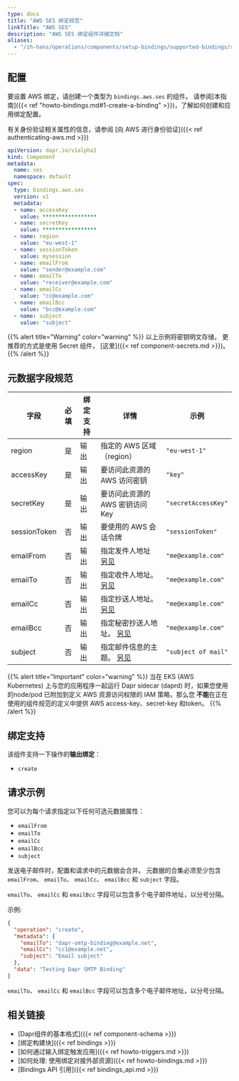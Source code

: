 ```yaml
---
type: docs
title: "AWS SES 绑定规范"
linkTitle: "AWS SES"
description: "AWS SES 绑定组件详细文档"
aliases:
  - "/zh-hans/operations/components/setup-bindings/supported-bindings/ses/"
---
```


## 配置

要设置 AWS 绑定，请创建一个类型为 `bindings.aws.ses` 的组件。 请参阅[本指南]({{< ref "howto-bindings.md#1-create-a-binding" >}})，了解如何创建和应用绑定配置。

有关身份验证相关属性的信息，请参阅 [向 AWS 进行身份验证]({{< ref authenticating-aws.md >}})

```yaml
apiVersion: dapr.io/v1alpha1
kind: Component
metadata:
  name: ses
  namespace: default
spec:
  type: bindings.aws.ses
  version: v1
  metadata:
  - name: accessKey
    value: *****************
  - name: secretKey
    value: *****************
  - name: region
    value: "eu-west-1"
  - name: sessionToken
    value: mysession
  - name: emailFrom
    value: "sender@example.com"
  - name: emailTo
    value: "receiver@example.com"
  - name: emailCc
    value: "cc@example.com"
  - name: emailBcc
    value: "bcc@example.com"
  - name: subject
    value: "subject"
```

{{% alert title="Warning" color="warning" %}}
以上示例将密钥明文存储， 更推荐的方式是使用 Secret 组件， [这里]({{< ref component-secrets.md >}})。
{{% /alert %}}

## 元数据字段规范

| 字段           | 必填 | 绑定支持 | 详情                                | 示例                  |
| ------------ |:--:| ---- | --------------------------------- | ------------------- |
| region       | 是  | 输出   | 指定的 AWS 区域（region）                | `"eu-west-1"`       |
| accessKey    | 是  | 输出   | 要访问此资源的 AWS 访问密钥                  | `"key"`             |
| secretKey    | 是  | 输出   | 要访问此资源的 AWS 密钥访问 Key              | `"secretAccessKey"` |
| sessionToken | 否  | 输出   | 要使用的 AWS 会话令牌                     | `"sessionToken"`    |
| emailFrom    | 否  | 输出   | 指定发件人地址 [另见](#example-request)    | `"me@example.com"`  |
| emailTo      | 否  | 输出   | 指定收件人地址。 [另见](#example-request)   | `"me@example.com"`  |
| emailCc      | 否  | 输出   | 指定抄送人地址。 [另见](#example-request)   | `"me@example.com"`  |
| emailBcc     | 否  | 输出   | 指定秘密抄送人地址。 [另见](#example-request) | `"me@example.com"`  |
| subject      | 否  | 输出   | 指定邮件信息的主题。 [另见](#example-request) | `"subject of mail"` |

{{% alert title="Important" color="warning" %}}
当在 EKS (AWS Kubernetes) 上与您的应用程序一起运行 Dapr sidecar (daprd) 时，如果您使用的node/pod 已附加到定义 AWS 资源访问权限的 IAM 策略，那么您 **不能**在正在使用的组件规范的定义中提供 AWS access-key、secret-key 和token。
{{% /alert %}}

## 绑定支持

该组件支持一下操作的**输出绑定**：

- `create`

## 请求示例

您可以为每个请求指定以下任何可选元数据属性：

- `emailFrom`
- `emailTo`
- `emailCc`
- `emailBcc`
- `subject`

发送电子邮件时，配置和请求中的元数据会合并。 元数据的合集必须至少包含 `emailFrom`、 `emailTo`、 `emailCc`、 `emailBcc` 和 `subject` 字段。

`emailTo`、 `emailCc` 和 `emailBcc` 字段可以包含多个电子邮件地址，以分号分隔。

示例:
```json
{
  "operation": "create",
  "metadata": {
    "emailTo": "dapr-smtp-binding@example.net",
    "emailCc": "cc1@example.net",
    "subject": "Email subject"
  },
  "data": "Testing Dapr SMTP Binding"
}
```
`emailTo`、 `emailCc` 和 `emailBcc` 字段可以包含多个电子邮件地址，以分号分隔。
## 相关链接

- [Dapr组件的基本格式]({{< ref component-schema >}})
- [绑定构建块]({{< ref bindings >}})
- [如何通过输入绑定触发应用]({{< ref howto-triggers.md >}})
- [如何处理: 使用绑定对接外部资源]({{< ref howto-bindings.md >}})
- [Bindings API 引用]({{< ref bindings_api.md >}})
